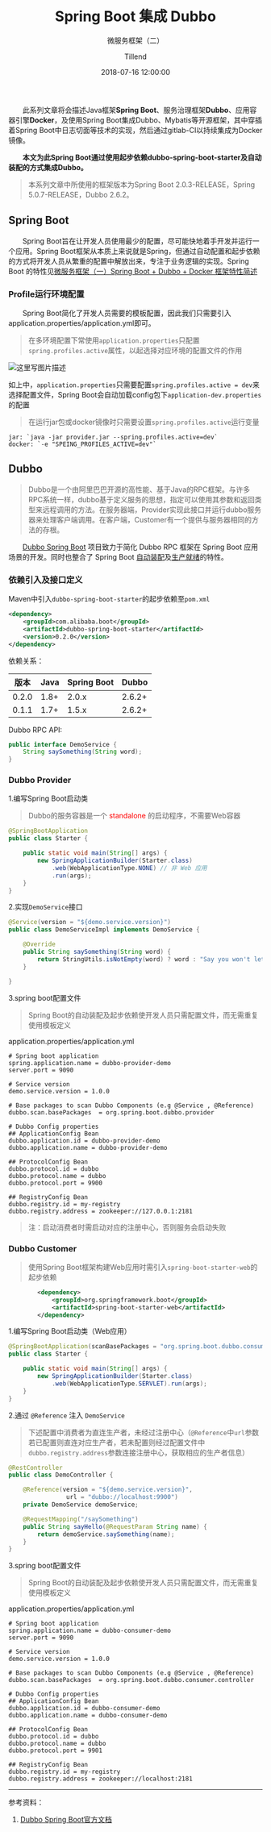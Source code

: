 ﻿---
layout:     post
title:      "Spring Boot 集成 Dubbo"
subtitle:   "微服务框架（二）"
date:       2018-07-16 12:00:00
author:     "Tillend"
catalog:      true
header-img: "img/post-bg-2015.jpg"
tags:
    - Spring Boot
    - Dubbo
    
---

　　此系列文章将会描述Java框架**Spring Boot**、服务治理框架**Dubbo**、应用容器引擎**Docker**，及使用Spring Boot集成Dubbo、Mybatis等开源框架，其中穿插着Spring Boot中日志切面等技术的实现，然后通过gitlab-CI以持续集成为Docker镜像。

　　**本文为此Spring Boot通过使用起步依赖dubbo-spring-boot-starter及自动装配的方式集成Dubbo。**

> 本系列文章中所使用的框架版本为Spring Boot 2.0.3-RELEASE，Spring 5.0.7-RELEASE，Dubbo 2.6.2。

## Spring Boot
　　Spring Boot旨在让开发人员使用最少的配置，尽可能快地着手开发并运行一个应用。Spring Boot框架从本质上来说就是Spring，但通过自动配置和起步依赖的方式将开发人员从繁重的配置中解放出来，专注于业务逻辑的实现。Spring Boot 的特性见[微服务框架（一）Spring Boot + Dubbo + Docker 框架特性简述](https://blog.csdn.net/why_still_confused/article/details/81045575)

### Profile运行环境配置
　　Spring Boot简化了开发人员需要的模板配置，因此我们只需要引入application.properties/application.yml即可。

> 在多环境配置下常使用`application.properties`只配置`spring.profiles.active`属性，以起选择对应环境的配置文件的作用

![这里写图片描述](/img/in-post/post-2018-07/application.png)

如上中，`application.properties`只需要配置`spring.profiles.active = dev`来选择配置文件，Spring Boot会自动加载config包下`application-dev.properties`的配置

> 在运行jar包或docker镜像时只需要设置`spring.profiles.active`运行变量

```
jar: `java -jar provider.jar --spring.profiles.active=dev`
docker: `-e "SPEING_PROFILES_ACTIVE=dev"`
```



## Dubbo

> Dubbo是一个由阿里巴巴开源的高性能、基于Java的RPC框架。与许多RPC系统一样，dubbo基于定义服务的思想，指定可以使用其参数和返回类型来远程调用的方法。在服务器端，Provider实现此接口并运行dubbo服务器来处理客户端调用。在客户端，Customer有一个提供与服务器相同的方法的存根。

　　[Dubbo Spring Boot](https://github.com/apache/incubator-dubbo-spring-boot-project) 项目致力于简化 Dubbo RPC 框架在 Spring Boot 应用场景的开发。同时也整合了 Spring Boot [自动装配](https://github.com/apache/incubator-dubbo-spring-boot-project/tree/master/dubbo-spring-boot-autoconfigure)及[生产就绪](https://github.com/apache/incubator-dubbo-spring-boot-project/tree/master/dubbo-spring-boot-actuator)的特性。

### 依赖引入及接口定义

Maven中引入`dubbo-spring-boot-starter`的起步依赖至`pom.xml`

```xml
<dependency>
    <groupId>com.alibaba.boot</groupId>
    <artifactId>dubbo-spring-boot-starter</artifactId>
    <version>0.2.0</version>
</dependency>
```

依赖关系：

|版本|Java|Spring Boot|	Dubbo|
|---|---|---|---|
|0.2.0	|1.8+	|2.0.x	|2.6.2+|
|0.1.1	|1.7+	|1.5.x|2.6.2+|

 Dubbo RPC API:
 
```java
public interface DemoService {
	String saySomething(String word);
}
```

### Dubbo Provider

1.编写Spring Boot启动类

> Dubbo的服务容器是一个 <font color="red">standalone</font> 的启动程序，不需要Web容器

```java
@SpringBootApplication
public class Starter {

	public static void main(String[] args) {
		new SpringApplicationBuilder(Starter.class)
			.web(WebApplicationType.NONE) // 非 Web 应用
			.run(args);
	}
}
```

2.实现`DemoService`接口

```java
@Service(version = "${demo.service.version}")
public class DemoServiceImpl implements DemoService {

	@Override
	public String saySomething(String word) {
		return StringUtils.isNotEmpty(word) ? word : "Say you won't let go";
	}

}
```

3.spring boot配置文件

> Spring Boot的自动装配及起步依赖使开发人员只需配置文件，而无需重复使用模板定义

application.properties/application.yml

```properties
# Spring boot application
spring.application.name = dubbo-provider-demo
server.port = 9090

# Service version
demo.service.version = 1.0.0

# Base packages to scan Dubbo Components (e.g @Service , @Reference)
dubbo.scan.basePackages  = org.spring.boot.dubbo.provider

# Dubbo Config properties
## ApplicationConfig Bean
dubbo.application.id = dubbo-provider-demo
dubbo.application.name = dubbo-provider-demo

## ProtocolConfig Bean
dubbo.protocol.id = dubbo
dubbo.protocol.name = dubbo
dubbo.protocol.port = 9900

## RegistryConfig Bean
dubbo.registry.id = my-registry
dubbo.registry.address = zookeeper://127.0.0.1:2181
```

>注：启动消费者时需启动对应的注册中心，否则服务会启动失败

### Dubbo Customer

> 使用Spring Boot框架构建Web应用时需引入`spring-boot-starter-web`的起步依赖

```xml
		<dependency>
			<groupId>org.springframework.boot</groupId>
			<artifactId>spring-boot-starter-web</artifactId>
		</dependency>
```

1.编写Spring Boot启动类（Web应用）

```java
@SpringBootApplication(scanBasePackages = "org.spring.boot.dubbo.consumer.controller")
public class Starter {

	public static void main(String[] args) {
		new SpringApplicationBuilder(Starter.class)
			.web(WebApplicationType.SERVLET).run(args);
	}
}
```

2.通过 `@Reference` 注入 `DemoService`

> 下述配置中消费者为直连生产者，未经过注册中心（`@Reference`中`url`参数若已配置则直连对应生产者，若未配置则经过配置文件中`dubbo.registry.address`参数连接注册中心，获取相应的生产者信息）

```java
@RestController
public class DemoController {

	@Reference(version = "${demo.service.version}", 
				url = "dubbo://localhost:9900")
	private DemoService demoService;

	@RequestMapping("/saySomething")
	public String sayHello(@RequestParam String name) {
		return demoService.saySomething(name);
	}
}
```

3.spring boot配置文件

 > Spring Boot的自动装配及起步依赖使开发人员只需配置文件，而无需重复使用模板定义

application.properties/application.yml

```properties
# Spring boot application
spring.application.name = dubbo-consumer-demo
server.port = 9090

# Service version
demo.service.version = 1.0.0

# Base packages to scan Dubbo Components (e.g @Service , @Reference)
dubbo.scan.basePackages  = org.spring.boot.dubbo.consumer.controller

# Dubbo Config properties
## ApplicationConfig Bean
dubbo.application.id = dubbo-consumer-demo
dubbo.application.name = dubbo-consumer-demo

## ProtocolConfig Bean
dubbo.protocol.id = dubbo
dubbo.protocol.name = dubbo
dubbo.protocol.port = 9901

## RegistryConfig Bean
dubbo.registry.id = my-registry
dubbo.registry.address = zookeeper://localhost:2181
```


---
参考资料：
 1. [Dubbo Spring Boot官方文档](https://github.com/apache/incubator-dubbo-spring-boot-project/blob/master/README_CN.md)

